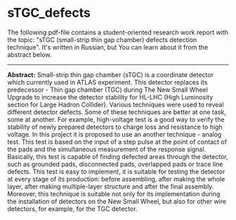 # sTGC_defects
The following pdf-file contains a student-oriented research work report with the topic: "sTGC (small-strip thin gap chamber) defects detection technique". It's written in Russian, but You can learn about it from the abstract below.
***
**Abstract:**
Small-strip thin gap chamber (sTGC) is a coordinate detector which currently used in ATLAS experiment. This detector replaces its predecessor - Thin gap chamber (TGC) during The New Small Wheel Upgrade to increase the detector stability for HL-LHC (High Luminosity section for Large Hadron Collider). Various techniques were used to reveal different detector defects. Some of these techniques are better at one task, some at another. For example, high-voltage test is a good way to verify the stability of newly prepared detectors to charge loss and resistance to high voltage. In this project it is proposed to use an another technique - analog test. This test is based on the input of a step pulse at the point of contact of the pads and the simultaneous measurement of the response signal. Basically, this test is capable of finding defected areas through the detector, such as grounded pads, disconnected pads, overlapped pads or trace line defects. This test is easy to implement, it is suitable for testing the detector at every stage of its production: before assembling, after making the whole layer, after making multiple-layer structure and after the final assembly. Moreover, this technique is suitable not only for its implementation during the installation of detectors on the New Small Wheel, but also for other wire detectors, for example, for the TGC detector.
